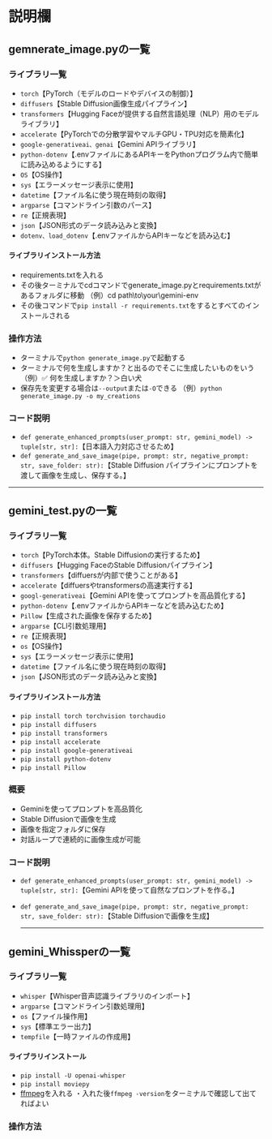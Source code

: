 # 説明欄

## gemnerate_image.pyの一覧

### ライブラリ一覧

- ```torch```【PyTorch（モデルのロードやデバイスの制御）】
- ```diffusers```【Stable Diffusion画像生成パイプライン】
- ```transformers```【Hugging Faceが提供する自然言語処理（NLP）用のモデルライブラリ】
- ```accelerate```【PyTorchでの分散学習やマルチGPU・TPU対応を簡素化】
- ```google-generativeai、genai```【Gemini APIライブラリ】
- ```python-dotenv```【.envファイルにあるAPIキーをPythonプログラム内で簡単に読み込めるようにする】
- ```OS```【OS操作】
- ```sys```【エラーメッセージ表示に使用】
- ```datetime```【ファイル名に使う現在時刻の取得】
- ```argparse```【コマンドライン引数のパース】
- ```re```【正規表現】
- ```json```【JSON形式のデータ読み込みと変換】
- ```dotenv、load_dotenv```【.envファイルからAPIキーなどを読み込む】

#### ライブラリインストール方法
- requirements.txtを入れる
- その後ターミナルでcdコマンドでgenerate_image.pyとrequirements.txtがあるフォルダに移動
  （例）cd path\to\your\gemini-env
- その後コマンドで```pip install -r requirements.txt```をするとすべてのインストールされる

### 操作方法

- ターミナルで```python generate_image.py```で起動する
- ターミナルで何を生成しますか？と出るのでそこに生成したいものをいう
（例）✅ 何を生成しますか？＞白い犬
- 保存先を変更する場合は```--output```または```-O```できる
  （例）```python generate_image.py -o my_creations```
  
### コード説明
- ```def generate_enhanced_prompts(user_prompt: str, gemini_model) -> tuple[str, str]:```【日本語入力対応させるため】
- ```def generate_and_save_image(pipe, prompt: str, negative_prompt: str, save_folder: str):```【Stable Diffusion パイプラインにプロンプトを渡して画像を生成し、保存する。】

------------------------------------------------------------------

## gemini_test.pyの一覧

### ライブラリ一覧
- ```torch```【PyTorch本体。Stable Diffusionの実行するため】
- ```diffusers```【Hugging FaceのStable Diffusionパイプライン】
- ```transformers```【diffuersが内部で使うことがある】
- ```accelerate```【diffuersやtransformersの高速実行する】
- ```googl-generativeai```【Gemini APIを使ってプロンプトを高品質化する】
- ```python-dotenv```【.envファイルからAPIキーなどを読み込むため】
- ```Pillow```【生成された画像を保存するため】
- ```argparse```【CLI引数処理用】
- ```re```【正規表現】
- ```os```【OS操作】
- ```sys```【エラーメッセージ表示に使用】
- ```datetime```【ファイル名に使う現在時刻の取得】
- ```json```【JSON形式のデータ読み込みと変換】

#### ライブラリインストール方法

- ```pip install torch torchvision torchaudio```
- ```pip install diffusers```
- ```pip install transformers```
- ```pip install accelerate```
- ```pip install google-generativeai```
- ```pip install python-dotenv ```
- ```pip install Pillow```

### 概要
- Geminiを使ってプロンプトを高品質化
- Stable Diffusionで画像を生成
- 画像を指定フォルダに保存
- 対話ループで連続的に画像生成が可能

### コード説明

- ```def generate_enhanced_prompts(user_prompt: str, gemini_model) -> tuple[str, str]:```【Gemini APIを使って自然なプロンプトを作る。】
- ```def generate_and_save_image(pipe, prompt: str, negative_prompt: str, save_folder: str):```【Stable Diffusionで画像を生成】

  -------------------------------------------------------------------------

## gemini_Whissperの一覧

### ライブラリ一覧
- ```whisper```【Whisper音声認識ライブラリのインポート】
- ```argparse```【コマンドライン引数処理用】
- ```os```【ファイル操作用】
- ```sys```【標準エラー出力】
- ```tempfile```【一時ファイルの作成用】

#### ライブラリインストール
- ```pip install -U openai-whisper```
- ```pip install moviepy```
- [ffmpeg](https://ffmpeg.org/download.html)を入れる
  ・入れた後```ffmpeg -version```をターミナルで確認して出てればよい

### 操作方法

